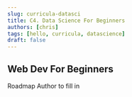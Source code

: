 ```yaml
---
slug: curricula-datasci
title: C4. Data Science For Beginners
authors: [chris]
tags: [hello, curricula, datascience]
draft: false
---
```


## Web Dev For Beginners

Roadmap Author to fill in